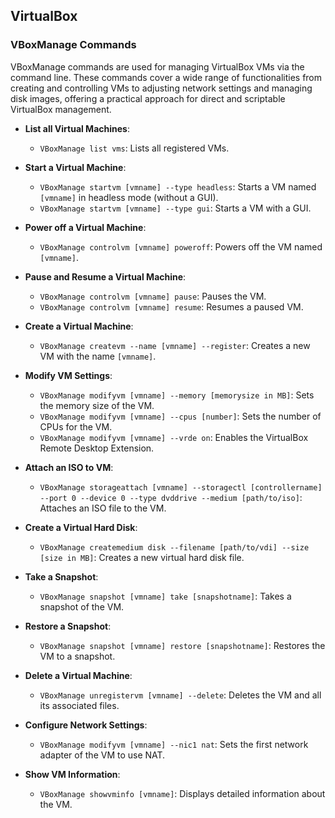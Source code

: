 ## VirtualBox

### VBoxManage Commands

VBoxManage commands are used for managing VirtualBox VMs via the command line. These commands cover a wide range of functionalities from creating and controlling VMs to adjusting network settings and managing disk images, offering a practical approach for direct and scriptable VirtualBox management.

- **List all Virtual Machines**:
  - `VBoxManage list vms`: Lists all registered VMs.

- **Start a Virtual Machine**:
  - `VBoxManage startvm [vmname] --type headless`: Starts a VM named `[vmname]` in headless mode (without a GUI).
  - `VBoxManage startvm [vmname] --type gui`: Starts a VM with a GUI.

- **Power off a Virtual Machine**:
  - `VBoxManage controlvm [vmname] poweroff`: Powers off the VM named `[vmname]`.

- **Pause and Resume a Virtual Machine**:
  - `VBoxManage controlvm [vmname] pause`: Pauses the VM.
  - `VBoxManage controlvm [vmname] resume`: Resumes a paused VM.

- **Create a Virtual Machine**:
  - `VBoxManage createvm --name [vmname] --register`: Creates a new VM with the name `[vmname]`.

- **Modify VM Settings**:
  - `VBoxManage modifyvm [vmname] --memory [memorysize in MB]`: Sets the memory size of the VM.
  - `VBoxManage modifyvm [vmname] --cpus [number]`: Sets the number of CPUs for the VM.
  - `VBoxManage modifyvm [vmname] --vrde on`: Enables the VirtualBox Remote Desktop Extension.

- **Attach an ISO to VM**:
  - `VBoxManage storageattach [vmname] --storagectl [controllername] --port 0 --device 0 --type dvddrive --medium [path/to/iso]`: Attaches an ISO file to the VM.

- **Create a Virtual Hard Disk**:
  - `VBoxManage createmedium disk --filename [path/to/vdi] --size [size in MB]`: Creates a new virtual hard disk file.

- **Take a Snapshot**:
  - `VBoxManage snapshot [vmname] take [snapshotname]`: Takes a snapshot of the VM.

- **Restore a Snapshot**:
  - `VBoxManage snapshot [vmname] restore [snapshotname]`: Restores the VM to a snapshot.

- **Delete a Virtual Machine**:
  - `VBoxManage unregistervm [vmname] --delete`: Deletes the VM and all its associated files.

- **Configure Network Settings**:
  - `VBoxManage modifyvm [vmname] --nic1 nat`: Sets the first network adapter of the VM to use NAT.

- **Show VM Information**:
  - `VBoxManage showvminfo [vmname]`: Displays detailed information about the VM.

